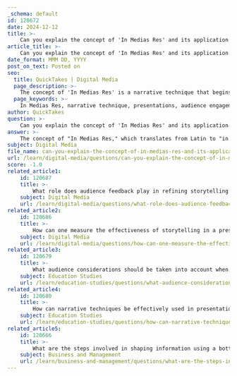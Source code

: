 ```yaml
---
_schema: default
id: 120672
date: 2024-12-12
title: >-
    Can you explain the concept of 'In Medias Res' and its application in presentations?
article_title: >-
    Can you explain the concept of 'In Medias Res' and its application in presentations?
date_format: MMM DD, YYYY
post_on_text: Posted on
seo:
  title: QuickTakes | Digital Media
  page_description: >-
    The concept of 'In Medias Res' is a narrative technique that begins a story in the midst of action, enhancing audience engagement and creating suspense in presentations.
  page_keywords: >-
    In Medias Res, narrative technique, presentations, audience engagement, storytelling, suspense, flashbacks, visual impact, emotional connection, non-linear structure
author: QuickTakes
question: >-
    Can you explain the concept of 'In Medias Res' and its application in presentations?
answer: >-
    The concept of "In Medias Res," which translates from Latin to "in the middle of things," is a narrative technique that begins a story in the midst of action rather than at the chronological beginning. This approach is particularly effective in presentations as it captures the audience's attention immediately and generates curiosity about the events that led to the current situation.\n\n### Application in Presentations\n\n1. **Immediate Engagement**: By starting in the middle of a compelling story or action, presenters can quickly engage their audience. This technique creates a sense of urgency and intrigue, prompting the audience to want to know more about the context and background.\n\n2. **Creating Suspense**: Presenting a scenario that is already unfolding allows for the buildup of suspense. The audience is left wondering how the characters arrived at this point, which can keep them invested in the narrative.\n\n3. **Incorporating Flashbacks**: Presenters can use flashbacks to provide necessary background information as the story progresses. This technique allows for a dynamic storytelling experience where the audience learns about past events while remaining engaged in the current action.\n\n4. **Visual and Emotional Impact**: Starting with a surprising fact, a dramatic visual, or a powerful anecdote can set the tone for the presentation. This not only captures attention but also fosters emotional engagement, making the content more memorable.\n\n5. **Defying Linear Structure**: In Medias Res breaks away from traditional linear storytelling, allowing for a more flexible narrative structure. This can be particularly useful in presentations where the goal is to maintain audience interest and avoid predictability.\n\nIn summary, utilizing the "In Medias Res" technique in presentations can significantly enhance audience engagement by immersing them directly into the action, creating suspense, and allowing for a more dynamic storytelling approach. This method encourages curiosity and emotional connection, making the overall presentation more impactful.
subject: Digital Media
file_name: can-you-explain-the-concept-of-in-medias-res-and-its-application-in-presentations.md
url: /learn/digital-media/questions/can-you-explain-the-concept-of-in-medias-res-and-its-application-in-presentations
score: -1.0
related_article1:
    id: 120687
    title: >-
        What role does audience feedback play in refining storytelling techniques in presentations?
    subject: Digital Media
    url: /learn/digital-media/questions/what-role-does-audience-feedback-play-in-refining-storytelling-techniques-in-presentations
related_article2:
    id: 120686
    title: >-
        How can one measure the effectiveness of storytelling in a presentation?
    subject: Digital Media
    url: /learn/digital-media/questions/how-can-one-measure-the-effectiveness-of-storytelling-in-a-presentation
related_article3:
    id: 120679
    title: >-
        What audience considerations should be taken into account when crafting a presentation?
    subject: Education Studies
    url: /learn/education-studies/questions/what-audience-considerations-should-be-taken-into-account-when-crafting-a-presentation
related_article4:
    id: 120680
    title: >-
        How can narrative techniques be effectively used in presentations?
    subject: Education Studies
    url: /learn/education-studies/questions/how-can-narrative-techniques-be-effectively-used-in-presentations
related_article5:
    id: 120666
    title: >-
        What are the steps involved in shaping information using a bottom-up approach?
    subject: Business and Management
    url: /learn/business-and-management/questions/what-are-the-steps-involved-in-shaping-information-using-a-bottomup-approach
---
```


&nbsp;